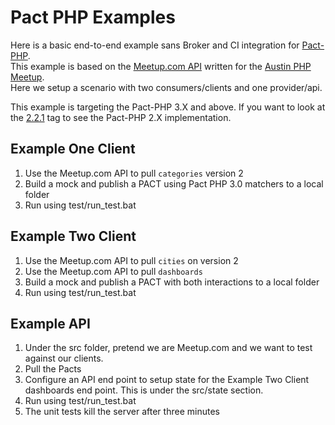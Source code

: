 # Pact PHP Examples
Here is a basic end-to-end example sans Broker and CI integration for [Pact-PHP](https://github.com/pact-foundation/pact-php/).  
This example is based on the [Meetup.com API](https://www.meetup.com/meetup_api/) written for the [Austin PHP Meetup](https://www.meetup.com/austinphp/).  
Here we setup a scenario with two consumers/clients and one provider/api.  

This example is targeting the Pact-PHP 3.X and above.   If you want to look at the [2.2.1](https://github.com/mattermack/example-pact-php/tree/2.2.1) tag to see the Pact-PHP 2.X implementation.

## Example One Client
1. Use the Meetup.com API to pull `categories` version 2
2. Build a mock and publish a PACT using Pact PHP 3.0 matchers to a local folder
3. Run using test/run_test.bat


## Example Two Client
1. Use the Meetup.com API to pull `cities` on version 2 
2. Use the Meetup.com API to pull `dashboards`
3. Build a mock and publish a PACT with both interactions to a local folder
4. Run using test/run_test.bat


## Example API
1. Under the src folder, pretend we are Meetup.com and we want to test against our clients.  
2. Pull the Pacts 
3. Configure an API end point to setup state for the Example Two Client dashboards end point.  This is under the src/state section.
4. Run using test/run_test.bat
5. The unit tests kill the server after three minutes
